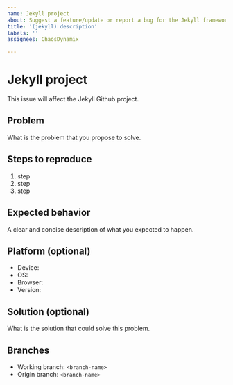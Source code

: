 ```yaml
---
name: Jekyll project
about: Suggest a feature/update or report a bug for the Jekyll framework implementation.
title: '(jekyll) description'
labels: ''
assignees: ChaosDynamix

---
```


# Jekyll project
This issue will affect the Jekyll Github project. 

## Problem
What is the problem that you propose to solve.

## Steps to reproduce 
1. step
2. step
3. step

## Expected behavior
A clear and concise description of what you expected to happen.

## Platform (optional)
 - Device: <device>
 - OS: <os>
 - Browser: <browser>
 - Version: <version>

## Solution (optional)
What is the solution that could solve this problem.

## Branches
- Working branch: `<branch-name>`
- Origin branch: `<branch-name>`
